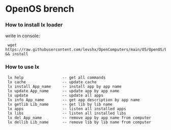 # OpenOS brench

### How to install lx loader
write in console:

     wget https://raw.githubusercontent.com/levshx/OpenComputers/main/OS/OpenOS/bin/lxloader/install.lua && install
     
### How to use lx
     
     lx help                 -- get all commands
     lx cache                -- update cache
     lx install App_name     -- install app by app name
     lx update App_name      -- update app by app name
     lx update               -- update all apps
     lx info App_name        -- get app description by app name
     lx getlib Lib_name      -- get lib by lib name
     lx apps                 -- listen all installed apps
     lx libs                 -- listen all installed libs
     lx del App_name         -- remove app by app name from computer
     lx dellib Lib_name      -- remove lib by lib name from computer
       

